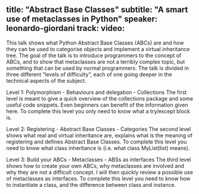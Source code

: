 title: "Abstract Base Classes"
subtitle: "A smart use of metaclasses in Python"
speaker: leonardo-giordani
track: 
video:
---
This talk shows what Python Abstract Base Classes (ABCs) are and how they can be used to categorise objects and implement a virtual inheritance tree. The goal of the talk is to introduce programmers to the concept of ABCs, and to show that metaclasses are not a terribly complex topic, but something that can be used by normal programmers. The talk is divided in three different “levels of difficulty”, each of one going deeper in the technical aspects of the subject.

Level 1: Polymorphism - Behaviours and delegation - Collections The first level is meant to give a quick overview of the collections package and some useful code snippets. Even beginners can benefit of the information given here. To complete this level you only need to know what a try/except block is.

Level 2: Registering - Abstract Base Classes - Categories The second level shows what real and virtual inheritance are, explains what is the meaning of registering and defines Abstract Base Classes. To complete this level you need to know what class inheritance is (i.e. what class MyList(list) means).

Level 3: Build your ABCs - Metaclasses - ABSs as interfaces The third level shows how to create your own ABCs, why metaclasses are involved and why they are not a difficult concept. I will then quickly review a possible use of metaclasses as interfaces. To complete this level you need to know how to instantiate a class, and the difference between class and instance.